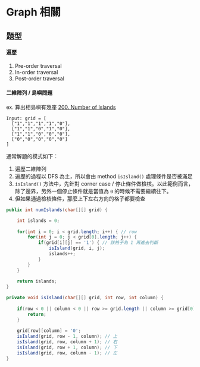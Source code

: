 # Graph 相關

## 題型
#### 遍歷
1. Pre-order traversal
2. In-order traversal
3. Post-order traversal

#### 二維陣列 / 島嶼問題
ex. 算出相島嶼有幾座
[200. Number of Islands](https://leetcode.com/problems/number-of-islands/)
```
Input: grid = [
  ["1","1","1","1","0"],
  ["1","1","0","1","0"],
  ["1","1","0","0","0"],
  ["0","0","0","0","0"]
]
```

通常解題的模式如下：
1. 遍歷二維陣列
2. 遍歷的過程以 DFS 為主，所以會由 method `isIsland()` 處理條件是否被滿足
3. `isIsland()` 方法中，先針對 corner case / 停止條件做檢核。以此範例而言，除了邊界，另外一個停止條件就是當值為 `0` 的時候不需要繼續往下。
4. 但如果通過檢核條件，那麼上下左右方向的格子都要檢查
```java
public int numIslands(char[][] grid) {

    int islands = 0;
    
    for(int i = 0; i < grid.length; i++) { // row
        for(int j = 0; j < grid[0].length; j++) {
            if(grid[i][j] == '1') { // 該格子為 1 再進去判斷
                isIsland(grid, i, j);
                islands++;
            }
        }
    }
    
    return islands;
}

private void isIsland(char[][] grid, int row, int column) {
    
    if(row < 0 || column < 0 || row >= grid.length || column >= grid[0].length || grid[row][column] == '0') {
        return;
    }
    
    grid[row][column] = '0';
    isIsland(grid, row - 1, column); // 上
    isIsland(grid, row, column + 1); // 右
    isIsland(grid, row + 1, column); // 下
    isIsland(grid, row, column - 1); // 左
}
```